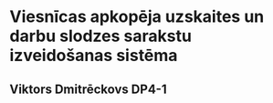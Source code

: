 # Viesnīcas apkopēja uzskaites un darbu slodzes sarakstu izveidošanas sistēma
## Viktors Dmitrēckovs DP4-1
